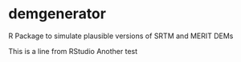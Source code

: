 # demgenerator
R Package to simulate plausible versions of SRTM and MERIT DEMs 

This is a line from RStudio
 Another test
